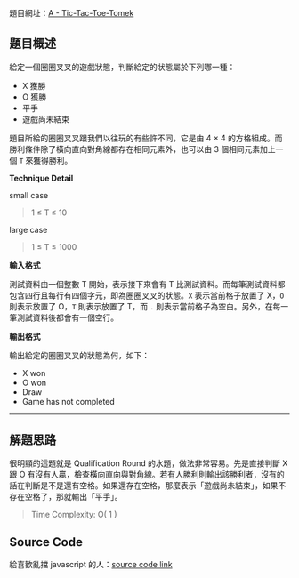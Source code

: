 <!--
[date]: 2013-04-14-1
[title]: [GCJ 2013] Qualification Round - A - Tic-Tac-Toe-Tomek
[name]: gcj-2013-qualification-round-a-tic-tac-toe-tomek
[tag]: Google Code Jam
-->

題目網址：[A - Tic-Tac-Toe-Tomek][1]

題目概述
-------

給定一個圈圈叉叉的遊戲狀態，判斷給定的狀態屬於下列哪一種：

- X 獲勝
- O 獲勝
- 平手
- 遊戲尚未結束

題目所給的圈圈叉叉跟我們以往玩的有些許不同，它是由 4 × 4 的方格組成。而勝利條件除了橫向直向對角線都存在相同元素外，也可以由 3 個相同元素加上一個 `T` 來獲得勝利。

**Technique Detail**

small case

> 1 ≤ T ≤ 10

large case

> 1 ≤ T ≤ 1000

**輸入格式**

測試資料由一個整數 T 開始，表示接下來會有 T 比測試資料。而每筆測試資料都包含四行且每行有四個字元，即為圈圈叉叉的狀態。`X` 表示當前格子放置了 X，`O` 則表示放置了 O，`T` 則表示放置了 T，而 `.` 則表示當前格子為空白。另外，在每一筆測試資料後都會有一個空行。

**輸出格式**

輸出給定的圈圈叉叉的狀態為何，如下：

- X won
- O won
- Draw
- Game has not completed

---

解題思路
------

很明顯的這題就是 Qualification Round 的水題，做法非常容易。先是直接判斷 X 跟 O 有沒有人贏，檢查橫向直向與對角線。若有人勝利則輸出該勝利者，沒有的話在判斷是不是還有空格。如果還存在空格，那麼表示「遊戲尚未結束」，如果不存在空格了，那就輸出「平手」。

> Time Complexity: O( 1 )

Source Code
----------------

<script src="https://gist.github.com/KuoE0/5381830.js"></script>

給喜歡亂擋 javascript 的人：[source code link][code]

[1]: https://code.google.com/codejam/contest/2270488/dashboard#s=p0
[code]: https://gist.github.com/5381830
